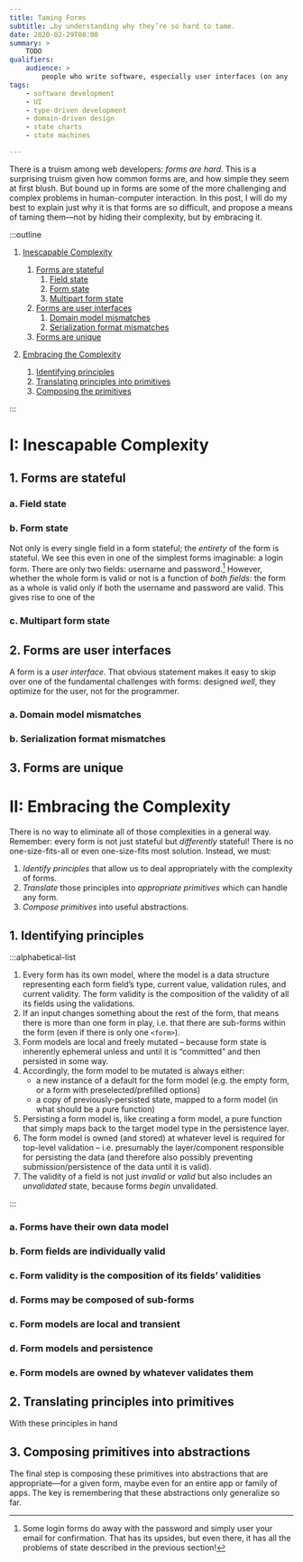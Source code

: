 ```yaml
---
title: Taming Forms
subtitle: …by understanding why they’re so hard to tame.
date: 2020-02-29T08:00
summary: >
    TODO
qualifiers:
    audience: >
        people who write software, especially user interfaces (on any  platform, in any language).
tags:
    - software development
    - UI
    - type-driven development
    - domain-driven design
    - state charts
    - state machines

---
```



<!--

References:

- [principled forms writeup](https://gist.github.com/chriskrycho/48fa641eeb55217d4063592b411b1192)
- [Slack discussion with Andrew Noyes](https://linkedin-randd.slack.com/archives/DHCGXKD3N/p1581107886022400)

-->

There is a truism among web developers: *forms are hard*. This is a surprising truism given how common forms are, and how simple they seem at first blush. But bound up in forms are some of the more challenging and complex problems in human-computer interaction. In this post, I will do my best to explain just why it is that forms are so difficult, and propose a means of taming them—not by hiding their complexity, but by embracing it.

:::outline

<!-- no toc -->

1. [Inescapable Complexity](#i-inescapable-complexity)
    1. [Forms are stateful](#1-forms-are-stateful)
        1. [Field state](#a-field-state)
        2. [Form state](#b-form-state)
        3. [Multipart form state](#c-multipart-form-state)
    2. [Forms are user interfaces](#2-forms-are-user-interfaces)
        1. [Domain model mismatches](#a-domain-model-mismatches)
        2. [Serialization format mismatches](#b-serialization-format-mismatches)
	3. [Forms are unique](#3-forms-are-unique)

2. [Embracing the Complexity](#ii-embracing-the-complexity)
    1. [Identifying principles](#1-identifying-principles)
    2. [Translating principles into primitives](#2-translating-principles-into-primitives)
    3. [Composing the primitives](#3-composing-primitives-into-abstractions)

:::

# I: Inescapable Complexity

## 1. Forms are stateful

### a. Field state

### b. Form state

Not only is every single field in a form stateful; the *entirety* of the form is stateful. We see this even in one of the simplest forms imaginable: a login form. There are only two fields: username and password.[^simpler-login] However, whether the whole form is valid or not is a function of *both fields*: the form as a whole is valid only if both the username and password are valid. This gives rise to one of the 

[^simpler-login]: Some login forms do away with the password and simply user your email for confirmation. That has its upsides, but even there, it has all the problems of state described in the previous section!

### c. Multipart form state

## 2. Forms are user interfaces

A form is a *user interface*. That obvious statement makes it easy to skip over one of the fundamental challenges with forms: designed *well*, they optimize for the user, not for the programmer.

### a. Domain model mismatches

### b. Serialization format mismatches

## 3. Forms are unique

# II: Embracing the Complexity

There is no way to eliminate all of those complexities in a general way. Remember: every form is not just stateful but *differently* stateful! There is no one-size-fits-all or even one-size-fits most solution. Instead, we must:

1. *Identify principles* that allow us to deal appropriately with the complexity of forms.
2. *Translate* those principles into *appropriate primitives* which can handle any form.
3. *Compose primitives* into useful abstractions.

## 1. Identifying principles

:::alphabetical-list

1. Every form has its own model, where the model is a data structure representing each form field’s type, current value, validation rules, and current validity. The form validity is the composition of the validity of all its fields using the validations.
2. If an input changes something about the rest of the form, that means there is more than one form in play, i.e. that there are sub-forms within the form (even if there is only one `<form>`).
3. Form models are local and freely mutated – because form state is inherently ephemeral unless and until it is “committed” and then persisted in some way.
4. Accordingly, the form model to be mutated is always either:
	- a new instance of a default for the form model (e.g. the empty form, or a form with preselected/prefilled options)
	- a copy of previously-persisted state, mapped to a form model (in what should be a pure function)
5. Persisting a form model is, like creating a form model, a pure function that simply maps back to the target model type in the persistence layer.
6. The form model is owned (and stored) at whatever level is required for top-level validation – i.e. presumably the layer/component responsible for persisting the data (and therefore also possibly preventing submission/persistence of the data until it is valid).
7. The validity of a field is not just *invalid* or *valid* but also includes an *unvalidated* state, because forms *begin* unvalidated.

:::

### a. Forms have their own data model

### b. Form fields are individually valid

### c. Form validity is the composition of its fields’ validities

### d. Forms may be composed of sub-forms

### c. Form models are local and transient

### d. Form models and persistence

### e. Form models are owned by whatever validates them

## 2. Translating principles into primitives

With these principles in hand

## 3. Composing primitives into abstractions

The final step is composing these primitives into abstractions that are appropriate—for a given form, maybe even for an entire app or family of apps. The key is remembering that these abstractions only generalize so far.